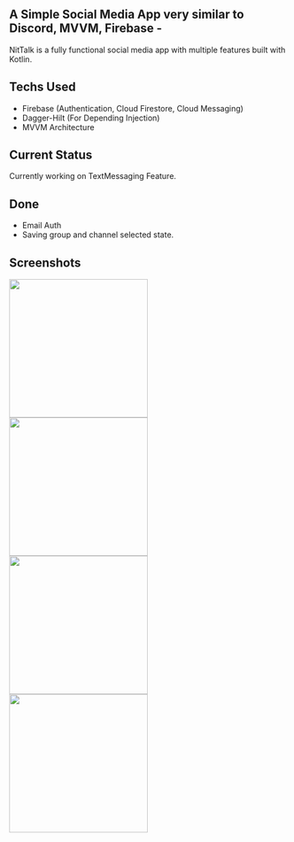 ## A Simple Social Media App very similar to Discord, MVVM, Firebase -
NitTalk is a fully functional social media app with multiple features built with Kotlin.

## Techs Used
- Firebase (Authentication, Cloud Firestore, Cloud Messaging)
- Dagger-Hilt (For Depending Injection)
- MVVM Architecture


## Current Status
Currently working on TextMessaging Feature.

## Done
- Email Auth
- Saving group and channel selected state.

## Screenshots
<img src="https://user-images.githubusercontent.com/65807152/124163947-cabd2680-dabd-11eb-8eaf-0210bb6456e3.jpg" width=250 align=left>
<img src="https://user-images.githubusercontent.com/65807152/124163951-cc86ea00-dabd-11eb-86bb-b6ae2b4f32a1.jpg" width=250 align=left>
<img src="https://user-images.githubusercontent.com/65807152/124163953-cd1f8080-dabd-11eb-9f73-3a4570f2429f.jpg" width=250 align=left>
<img src="https://user-images.githubusercontent.com/65807152/124163954-ce50ad80-dabd-11eb-9ee3-4da91729fb81.jpg" width=250 align=left>
